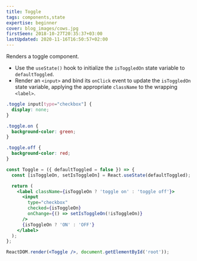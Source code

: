 ```yaml
---
title: Toggle
tags: components,state
expertise: beginner
cover: blog_images/cows.jpg
firstSeen: 2018-10-27T20:35:37+03:00
lastUpdated: 2020-11-16T16:50:57+02:00
---
```


Renders a toggle component.

- Use the `useState()` hook to initialize the `isToggledOn` state variable to `defaultToggled`.
- Render an `<input>` and bind its `onClick` event to update the `isToggledOn` state variable, applying the appropriate `className` to the wrapping `<label>`.

```css
.toggle input[type="checkbox"] {
  display: none;
}

.toggle.on {
  background-color: green;
}

.toggle.off {
  background-color: red;
}
```

```jsx
const Toggle = ({ defaultToggled = false }) => {
  const [isToggleOn, setIsToggleOn] = React.useState(defaultToggled);

  return (
    <label className={isToggleOn ? 'toggle on' : 'toggle off'}>
      <input
        type="checkbox"
        checked={isToggleOn}
        onChange={() => setIsToggleOn(!isToggleOn)}
      />
      {isToggleOn ? 'ON' : 'OFF'}
    </label>
  );
};

```

```jsx
ReactDOM.render(<Toggle />, document.getElementById('root'));
```
